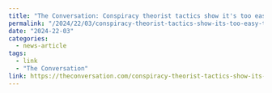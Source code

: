 ```yaml
---
title: "The Conversation: Conspiracy theorist tactics show it's too easy to get around Facebook's content policies"
permalink: "/2024/22/03/conspiracy-theorist-tactics-show-its-too-easy-to-get-around-facebooks-content-policies/"
date: "2024-22-03"
categories:
  - news-article
tags:
  - link
  - "The Conversation"
link: https://theconversation.com/conspiracy-theorist-tactics-show-its-too-easy-to-get-around-facebooks-content-policies-226118
---
```

